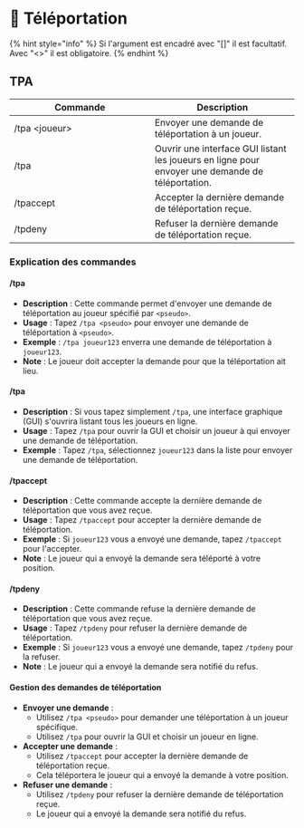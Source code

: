 # 🚰 Téléportation

{% hint style="info" %}
Si l'argument est encadré avec "\[]" il est facultatif. Avec "<>" il est obligatoire.
{% endhint %}

## TPA

<table><thead><tr><th width="233">Commande</th><th>Description</th></tr></thead><tbody><tr><td>/tpa &#x3C;joueur></td><td>Envoyer une demande de téléportation à un joueur.</td></tr><tr><td>/tpa</td><td>Ouvrir une interface GUI listant les joueurs en ligne pour envoyer une demande de téléportation.</td></tr><tr><td>/tpaccept</td><td>Accepter la dernière demande de téléportation reçue.</td></tr><tr><td>/tpdeny</td><td>Refuser la dernière demande de téléportation reçue.</td></tr></tbody></table>

### Explication des commandes

#### **/tpa**

* **Description** : Cette commande permet d'envoyer une demande de téléportation au joueur spécifié par `<pseudo>`.
* **Usage** : Tapez `/tpa <pseudo>` pour envoyer une demande de téléportation à `<pseudo>`.
* **Exemple** : `/tpa joueur123` enverra une demande de téléportation à `joueur123`.
* **Note** : Le joueur doit accepter la demande pour que la téléportation ait lieu.

#### **/tpa**

* **Description** : Si vous tapez simplement `/tpa`, une interface graphique (GUI) s'ouvrira listant tous les joueurs en ligne.
* **Usage** : Tapez `/tpa` pour ouvrir la GUI et choisir un joueur à qui envoyer une demande de téléportation.
* **Exemple** : Tapez `/tpa`, sélectionnez `joueur123` dans la liste pour envoyer une demande de téléportation.

#### **/tpaccept**

* **Description** : Cette commande accepte la dernière demande de téléportation que vous avez reçue.
* **Usage** : Tapez `/tpaccept` pour accepter la dernière demande de téléportation.
* **Exemple** : Si `joueur123` vous a envoyé une demande, tapez `/tpaccept` pour l'accepter.
* **Note** : Le joueur qui a envoyé la demande sera téléporté à votre position.

#### **/tpdeny**

* **Description** : Cette commande refuse la dernière demande de téléportation que vous avez reçue.
* **Usage** : Tapez `/tpdeny` pour refuser la dernière demande de téléportation.
* **Exemple** : Si `joueur123` vous a envoyé une demande, tapez `/tpdeny` pour la refuser.
* **Note** : Le joueur qui a envoyé la demande sera notifié du refus.

#### Gestion des demandes de téléportation

* **Envoyer une demande** :
  * Utilisez `/tpa <pseudo>` pour demander une téléportation à un joueur spécifique.
  * Utilisez `/tpa` pour ouvrir la GUI et choisir un joueur en ligne.
* **Accepter une demande** :
  * Utilisez `/tpaccept` pour accepter la dernière demande de téléportation reçue.
  * Cela téléportera le joueur qui a envoyé la demande à votre position.
* **Refuser une demande** :
  * Utilisez `/tpdeny` pour refuser la dernière demande de téléportation reçue.
  * Le joueur qui a envoyé la demande sera notifié du refus.

